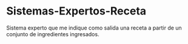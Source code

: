 # Sistemas-Expertos-Receta
Sistema experto que me indique como salida una receta a partir de un conjunto de ingredientes ingresados.
